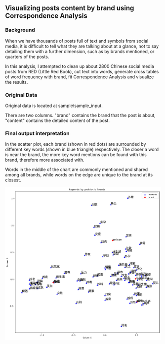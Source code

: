 ## Visualizing posts content by brand using Correspondence Analysis

### Background
When we have thousands of posts full of text and symbols from social media, it is difficult to tell what they are talking about at a glance, not to say detailing them with a further dimension, such as by brands mentioned, or quarters of the posts. 

In this analysis, I attempted to clean up about 2800 Chinese social media posts from RED (Little Red Book), cut text into words, generate cross tables of word frequency with brand, fit Correspondence Analysis and visualize the results. 

### Original Data
Original data is located at sample\sample_input.

There are two columns. "brand" contains the brand that the post is about, "content" contains the detailed content of the post.

### Final output interpretation
In the scatter plot, each brand (shown in red dots) are surrounded by different key words (shown in blue triangle) respectively. The closer a word is near the brand, the more key word mentions can be found with this brand, therefore more associated with.

Words in the middle of the chart are commonly mentioned and shared among all brands, while words on the edge are unique to the brand at its closest.

![alt text](image.png)
